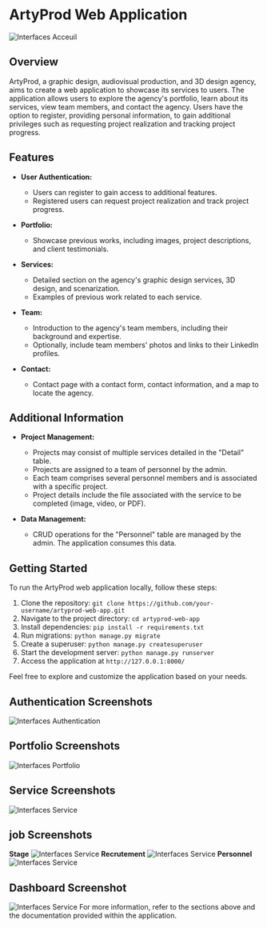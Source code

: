 # ArtyProd Web Application
 ![Interfaces Acceuil](https://res.cloudinary.com/dkrfmqbj1/image/upload/v1699703187/Artyprod/g66ojzncm9hdr1yufddb.png)
## Overview

ArtyProd, a graphic design, audiovisual production, and 3D design agency, aims to create a web application to showcase its services to users. The application allows users to explore the agency's portfolio, learn about its services, view team members, and contact the agency. Users have the option to register, providing personal information, to gain additional privileges such as requesting project realization and tracking project progress.

## Features

- **User Authentication:**
  - Users can register to gain access to additional features.
  - Registered users can request project realization and track project progress.

- **Portfolio:**
  - Showcase previous works, including images, project descriptions, and client testimonials.

- **Services:**
  - Detailed section on the agency's graphic design services, 3D design, and scenarization.
  - Examples of previous work related to each service.

- **Team:**
  - Introduction to the agency's team members, including their background and expertise.
  - Optionally, include team members' photos and links to their LinkedIn profiles.

- **Contact:**
  - Contact page with a contact form, contact information, and a map to locate the agency.
## Additional Information

- **Project Management:**
  - Projects may consist of multiple services detailed in the "Detail" table.
  - Projects are assigned to a team of personnel by the admin.
  - Each team comprises several personnel members and is associated with a specific project.
  - Project details include the file associated with the service to be completed (image, video, or PDF).

- **Data Management:**
  - CRUD operations for the "Personnel" table are managed by the admin. The application consumes this data.

## Getting Started

To run the ArtyProd web application locally, follow these steps:

1. Clone the repository: `git clone https://github.com/your-username/artyprod-web-app.git`
2. Navigate to the project directory: `cd artyprod-web-app`
3. Install dependencies: `pip install -r requirements.txt`
4. Run migrations: `python manage.py migrate`
5. Create a superuser: `python manage.py createsuperuser`
6. Start the development server: `python manage.py runserver`
7. Access the application at `http://127.0.0.1:8000/`

Feel free to explore and customize the application based on your needs.

## Authentication Screenshots
 ![Interfaces Authentication](https://res.cloudinary.com/dkrfmqbj1/image/upload/v1699702826/Artyprod/umymgbnnt3hrj1sqdjgt.png)
## Portfolio Screenshots
 ![Interfaces Portfolio](https://res.cloudinary.com/dkrfmqbj1/image/upload/v1699737842/Artyprod/t8crlrj5ic4q4ujg1pzt.png) 
## Service Screenshots
 ![Interfaces Service](https://res.cloudinary.com/dkrfmqbj1/image/upload/v1699738192/Artyprod/vrv1rmy4fxngfzupy3cl.png) 
## job Screenshots
   **Stage**
![Interfaces Service](https://res.cloudinary.com/dkrfmqbj1/image/upload/v1699704857/Artyprod/nx1w6stloalmejguo3ej.jpg) 
   **Recrutement**
![Interfaces Service](https://res.cloudinary.com/dkrfmqbj1/image/upload/v1699705050/Artyprod/x2j8eqdwljqe4tast6em.jpg) 
   **Personnel**
![Interfaces Service](https://res.cloudinary.com/dkrfmqbj1/image/upload/v1699705243/Artyprod/bhl4ggeujc1d94rwdfq8.jpg) 
## Dashboard Screenshot
![Interfaces Service](https://res.cloudinary.com/dkrfmqbj1/image/upload/v1699705944/Artyprod/hn9a47uvtzl64jpralsi.png) 
For more information, refer to the sections above and the documentation provided within the application.
